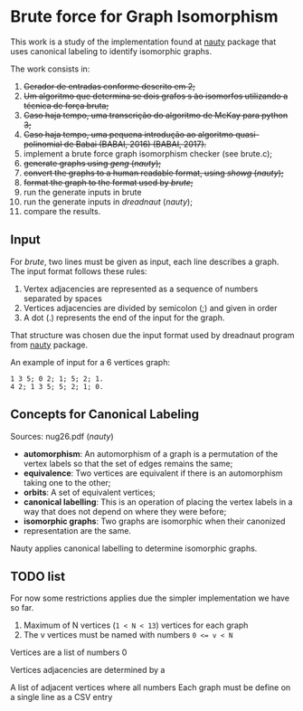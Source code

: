 # Brute force for Graph Isomorphism

This work is a study of the implementation found at
[nauty](http://pallini.di.uniroma1.it) package that uses canonical labeling to
identify isomorphic graphs.

The work consists in:

1. ~~Gerador de entradas conforme descrito em 2;~~
1. ~~Um algoritmo que determina se dois grafos s ̃ao isomorfos utilizando a técnica de força bruta;~~
1. ~~Caso haja tempo, uma transcrição do algoritmo de McKay para python 3;~~
1. ~~Caso haja tempo, uma pequena introdução ao algoritmo quasi-polinomial de Babai (BABAI, 2016) (BABAI, 2017).~~
1. implement a brute force graph isomorphism checker (see brute.c);
1. ~~generate graphs using _geng_ (_nauty_);~~
1. ~~convert the graphs to a human readable format, using _showg_ (_nauty_);~~
1. ~~format the graph to the format used by *brute*;~~
1. run the generate inputs in brute
1. run the generate inputs in _dreadnaut_ (_nauty_);
1. compare the results.

## Input

For *brute*, two lines must be given as input, each line describes a graph. The
input format follows these rules:

1. Vertex adjacencies are represented as a sequence of numbers separated by spaces
2. Vertices adjacencies are divided by semicolon (;) and given in order
3. A dot (.) represents the end of the input for the graph.

That structure was chosen due the input format used by dreadnaut program from
[nauty](http://pallini.di.uniroma1.it) package.

An example of input for a 6 vertices graph:

```
1 3 5; 0 2; 1; 5; 2; 1.
4 2; 1 3 5; 5; 2; 1; 0.
```

## Concepts for Canonical Labeling

Sources: nug26.pdf (_nauty_)

* **automorphism**: An automorphism of a graph is a permutation of the vertex
labels so that the set of edges remains the same;
* **equivalence**: Two vertices are equivalent if there is
an automorphism taking one to the other;
* **orbits**: A set of equivalent vertices;
* **canonical labelling**: This is an operation of placing the vertex labels in
a way that does not depend on where they were before;
* **isomorphic graphs**: Two graphs are isomorphic when their canonized
* representation are the same.

Nauty applies canonical labelling to determine isomorphic graphs.

## TODO list

For now some restrictions applies due the simpler implementation we have so far.

1. Maximum of N vertices (`1 < N < 13`) vertices for each graph
2. The v vertices must be named with numbers `0 <= v < N`

Vertices are a list of numbers 0 

Vertices adjacencies are determined by a 

A list of adjacent vertices where all numbers 
Each graph must be define on a single line as a CSV entry

